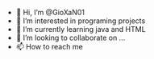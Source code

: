 - 👋 Hi, I’m @GioXaN01
- 👀 I’m interested in programing projects
- 🌱 I’m currently learning java and HTML
- 💞️ I’m looking to collaborate on ...
- 📫 How to reach me 

<!---
GioXaN01/GioXaN01 is a ✨ special ✨ repository because its `README.md` (this file) appears on your GitHub profile.
You can click the Preview link to take a look at your changes.
--->
